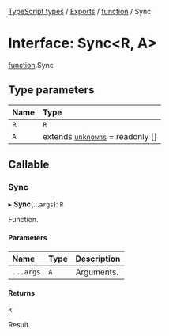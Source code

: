 [TypeScript types](../index.md) / [Exports](../modules.md) / [function](../modules/function.md) / Sync

# Interface: Sync<R, A\>

[function](../modules/function.md).Sync

## Type parameters

| Name | Type |
| :------ | :------ |
| `R` | `R` |
| `A` | extends [`unknowns`](../modules/core.md#unknowns) = readonly [] |

## Callable

### Sync

▸ **Sync**(...`args`): `R`

Function.

#### Parameters

| Name | Type | Description |
| :------ | :------ | :------ |
| `...args` | `A` | Arguments. |

#### Returns

`R`

Result.
